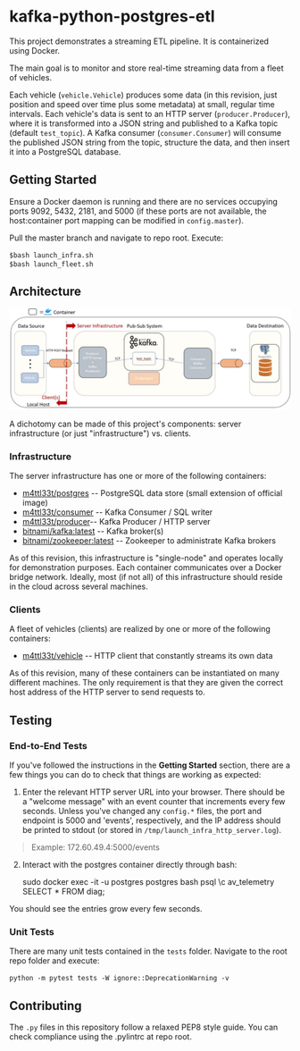 # kafka-python-postgres-etl

This project demonstrates a streaming ETL pipeline. It is containerized using
Docker.

The main goal is to monitor and store real-time streaming data from a fleet of vehicles.

Each vehicle (`vehicle.Vehicle`) produces some data (in this revision, just position and speed over time plus some metadata) at small, regular time intervals.
Each vehicle's data is sent to an HTTP server (`producer.Producer`), where it is transformed into a JSON string and published to a Kafka topic (default `test_topic`).
A Kafka consumer (`consumer.Consumer`) will consume the published JSON string from the topic, structure the data, and then insert it into a PostgreSQL database.

## Getting Started

Ensure a Docker daemon is running and there are no services occupying ports
9092, 5432, 2181, and 5000 (if these ports are not available, the host:container port mapping can be modified in `config.master`).

Pull the master branch and navigate to repo root. Execute:

    $bash launch_infra.sh
    $bash launch_fleet.sh

## Architecture

![kafka-python-postgres-etl](img/kafka-python-postgres-etl_arch.JPG)

A dichotomy can be made of this project's components: server infrastructure (or just "infrastructure") vs. clients.

### Infrastructure

The server infrastructure has one or more of the following containers:

- [m4ttl33t/postgres](https://hub.docker.com/r/m4ttl33t/postgres) -- PostgreSQL data store (small extension of official image)
- [m4ttl33t/consumer](https://hub.docker.com/r/m4ttl33t/consumer) -- Kafka Consumer / SQL writer
- [m4ttl33t/producer](https://hub.docker.com/r/m4ttl33t/producer)-- Kafka Producer / HTTP server
- [bitnami/kafka:latest](https://hub.docker.com/r/bitnami/kafka) -- Kafka broker(s)
- [bitnami/zookeeper:latest](https://hub.docker.com/r/bitnami/zookeeper) -- Zookeeper to administrate Kafka brokers

As of this revision, this infrastructure is "single-node" and operates locally for demonstration purposes. Each container
communicates over a Docker bridge network. Ideally, most (if not all) of this infrastructure should reside in the cloud across
several machines.

### Clients

A fleet of vehicles (clients) are realized by one or more of the following containers:

- [m4ttl33t/vehicle](https://hub.docker.com/r/m4ttl33t/vehicle) -- HTTP client that constantly streams its own data

As of this revision, many of these containers can be instantiated on many different machines. The only requirement is
that they are given the correct host address of the HTTP server to send requests to.

## Testing


### End-to-End Tests

If you've followed the instructions in the **Getting Started** section, there are a few things you can do to check
that things are working as expected:

1. Enter the relevant HTTP server URL into your browser. There should be a "welcome message" with an event counter that
  increments every few seconds. Unless you've changed any `config.*` files, the port and endpoint is 5000 and 'events', respectively,
  and the IP address should be printed to stdout (or stored in `/tmp/launch_infra_http_server.log`).

>Example: 172.60.49.4:5000/events

2. Interact with the postgres container directly through bash:

    sudo docker exec -it -u postgres postgres bash
    psql
    \c av_telemetry
    SELECT * FROM diag;

  You should see the entries grow every few seconds.

### Unit Tests

There are many unit tests contained in the `tests` folder. Navigate to the root repo folder and execute:

    python -m pytest tests -W ignore::DeprecationWarning -v

## Contributing

The `.py` files in this repository follow a relaxed PEP8 style guide. You can check compliance using
the .pylintrc at repo root.
